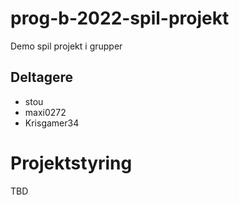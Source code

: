 # prog-b-2022-spil-projekt
Demo spil projekt i grupper

## Deltagere
- stou
- maxi0272
- Krisgamer34


# Projektstyring

TBD
